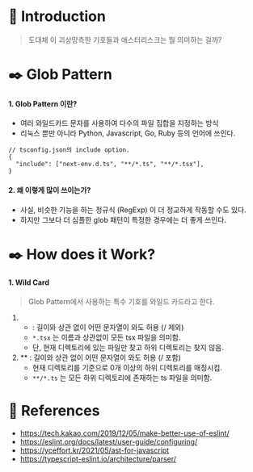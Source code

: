 # 📖 Introduction

> 도대체 이 괴상망측한 기호들과 애스터리스크는 뭘 의미하는 걸까?

# ✒️ Glob Pattern

#### 1. Glob Pattern 이란?

- 여러 와일드카드 문자를 사용하여 다수의 파일 집합을 지정하는 방식
- 리눅스 뿐만 아니라 Python, Javascript, Go, Ruby 등의 언어에 쓰인다.

```
// tsconfig.json의 include option.
{
  "include": ["next-env.d.ts", "**/*.ts", "**/*.tsx"],
}

```

#### 2. 왜 이렇게 많이 쓰이는가?

- 사실, 비슷한 기능을 하는 정규식 (RegExp) 이 더 정교하게 작동할 수도 있다.
- 하지만 그보다 더 심플한 glob 패턴이 특정한 경우에는 더 좋게 쓰인다.

# ✒️ How does it Work?

#### 1. Wild Card

> Glob Pattern에서 사용하는 특수 기호를 와일드 카드라고 한다.

1. - : 길이와 상관 없이 어떤 문자열이 와도 허용 (/ 제외)
   * `*.tsx` 는 이름과 상관없이 모든 tsx 파일을 의미함.
   * 단, 현재 디렉토리에 있는 파일만 찾고 하위 디렉토리는 찾지 않음.
2. \*\* : 길이와 상관 없이 어떤 문자열이 와도 허용 (/ 포함)
   - 현재 디렉토리를 기준으로 0개 이상의 하위 디렉토리를 매칭시킴.
   - `**/*.ts` 는 모든 하위 디렉토리에 존재하는 ts 파일을 의미함.

# 📖 References

- https://tech.kakao.com/2019/12/05/make-better-use-of-eslint/
- https://eslint.org/docs/latest/user-guide/configuring/
- https://yceffort.kr/2021/05/ast-for-javascript
- https://typescript-eslint.io/architecture/parser/
